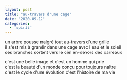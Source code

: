 ```yaml
---
layout: post
title: "au-travers d'une cage"
date: "2020-09-12"
categories: 
  - "spirit"
---
```


un arbre pousse malgré tout au-travers d'une grille  
il s'est mis à grandir dans une cage avec l'eau et le soleil  
ses branches sortent vers le ciel en-dehors des carreaux

c'est une belle image et c'est un homme qui prie  
c'est la beauté d'un monde conçu pour toujours naître  
c'est le cycle d'une évolution c'est l'histoire de ma vie

